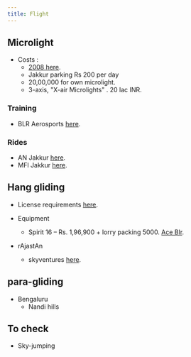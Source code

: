 ```yaml
---
title: Flight
---
```


## Microlight

- Costs :
  - [2008 here](https://www.businesstoday.in/magazine/bt-more/buy-yourself-a-microlight/story/1942.html).
  - Jakkur parking Rs 200 per day
  - 20,00,000 for own microlight.
  - 3-axis, "X-air Microlights" . 20 lac INR. 

### Training
- BLR Aerosports [here](http://www.bangaloreaerosports.com/index.html).

### Rides
- AN Jakkur [here](https://www.adventurenation.com/trip/microlight-flying-in-bangalore).
- MFl Jakkur [here](https://myflying.in/).

## Hang gliding
- License requirements [here](http://dgca.nic.in/aic/aic25-90.htm).

- Equipment
    - Spirit 16 – Rs. 1,96,900 + lorry packing 5000. [Ace Blr](https://www.aceaviation.co.uk/super-70).
- rAjastAn
    - skyventures [here](http://skyventures.in/services/flying-school-paragliding-hang-gliding-paramotor-in-india/).

## para-gliding

- Bengaluru
    - Nandi hills

## To check

- Sky-jumping